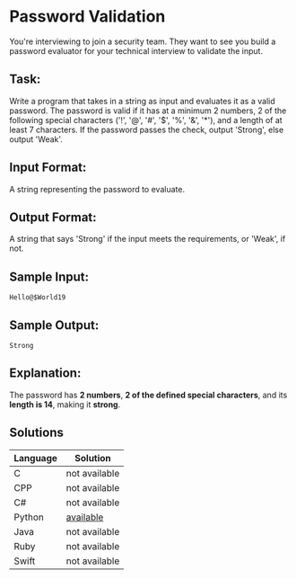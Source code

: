 # Password Validation
You're interviewing to join a security team. They want to see you build a password evaluator for your technical interview to validate the input.

## Task:  
Write a program that takes in a string as input and evaluates it as a valid password. The password is valid if it has at a minimum 2 numbers, 2 of the following special characters ('!', '@', '#', '$', '%', '&', '*'), and a length of at least 7 characters.
If the password passes the check, output 'Strong', else output 'Weak'.

## Input Format:
A string representing the password to evaluate. 

## Output Format:
A string that says 'Strong' if the input meets the requirements, or 'Weak', if not.

## Sample Input:
```
Hello@$World19
```

## Sample Output:
```
Strong
```

## Explanation:
The password has **2 numbers**, **2 of the defined special characters**, and its **length is 14**, making it **strong**.

## Solutions

Language | Solution
---------|---------
C | not available
CPP | not available
C# | not available
Python | [available](https://raw.githubusercontent.com/chankruze/challenges/master/sololearn/PasswordValidation/PasswordValidation.py)
Java | not available
Ruby | not available
Swift | not available